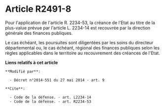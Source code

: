 # Article R2491-8

Pour l'application de l'article R. 2234-53, la créance de l'Etat au titre de la plus-value prévue par l'article L. 2234-14
est recouvrée par la direction générale des finances publiques. 

Le cas échéant, les poursuites sont diligentées par les soins du directeur départemental ou, le cas échéant, régional des
finances publiques selon les règles applicables dans le territoire au recouvrement des créances de l'Etat.

**Liens relatifs à cet article**

	**Modifié par**:

	  - Décret n°2014-551 du 27 mai 2014 - art. 9

	**Cite**:

	  - Code de la défense. - art. L2234-14
	  - Code de la défense. - art. R2234-53
